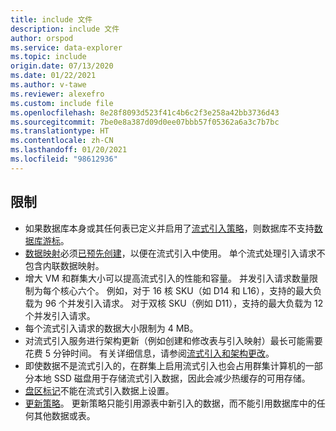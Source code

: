 ```yaml
---
title: include 文件
description: include 文件
author: orspod
ms.service: data-explorer
ms.topic: include
origin.date: 07/13/2020
ms.date: 01/22/2021
ms.author: v-tawe
ms.reviewer: alexefro
ms.custom: include file
ms.openlocfilehash: 8e28f8093d523f41c4b6c2f3e258a42bb3736d43
ms.sourcegitcommit: 7be0e8a387d09d0ee07bbb57f05362a6a3c7b7bc
ms.translationtype: HT
ms.contentlocale: zh-CN
ms.lasthandoff: 01/20/2021
ms.locfileid: "98612936"
---
```

## <a name="limitations"></a>限制

* 如果数据库本身或其任何表已定义并启用了[流式引入策略](../kusto/management/streamingingestionpolicy.md)，则数据库不支持[数据库游标](../kusto/management/databasecursor.md)。
* [数据映射](../kusto/management/mappings.md)必须[已预先创建](../kusto/management/create-ingestion-mapping-command.md)，以便在流式引入中使用。 单个流式处理引入请求不包含内联数据映射。
* 增大 VM 和群集大小可以提高流式引入的性能和容量。 并发引入请求数量限制为每个核心六个。 例如，对于 16 核 SKU（如 D14 和 L16），支持的最大负载为 96 个并发引入请求。 对于双核 SKU（例如 D11），支持的最大负载为 12 个并发引入请求。
* 每个流式引入请求的数据大小限制为 4 MB。
* 对流式引入服务进行架构更新（例如创建和修改表与引入映射）最长可能需要花费 5 分钟时间。 有关详细信息，请参阅[流式引入和架构更改](../kusto/management/data-ingestion/streaming-ingestion-schema-changes.md)。
* 即使数据不是流式引入的，在群集上启用流式引入也会占用群集计算机的一部分本地 SSD 磁盘用于存储流式引入数据，因此会减少热缓存的可用存储。
* [盘区标记](../kusto/management/extents-overview.md#extent-tagging)不能在流式引入数据上设置。
* [更新策略](../kusto/management/updatepolicy.md)。 更新策略只能引用源表中新引入的数据，而不能引用数据库中的任何其他数据或表。

<!-- * If streaming ingestion is used on any of the tables of the database, this database cannot be used as leader for [follower databases](../follower.md) or as a [data provider](../data-share.md#data-provider---share-data) for Azure Data Share. -->
